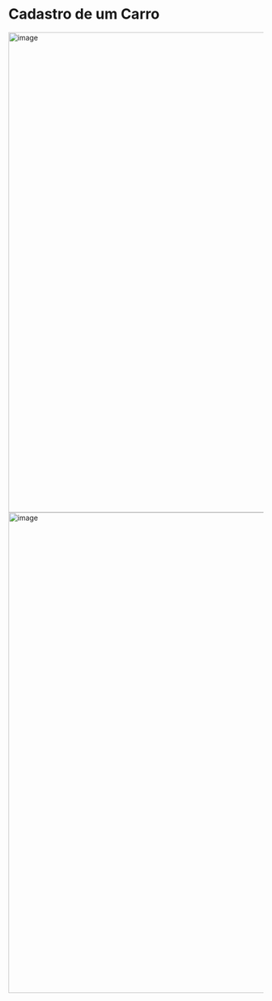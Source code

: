 <h1>Cadastro de um Carro</h1>
<img width="947" alt="image" src="https://user-images.githubusercontent.com/77426031/168408568-295f4970-d13f-4571-98e2-ef5862beccca.png">

<img width="948" alt="image" src="https://user-images.githubusercontent.com/77426031/168408551-4a9e256a-24a8-4899-826c-685d0b4b53bc.png">

